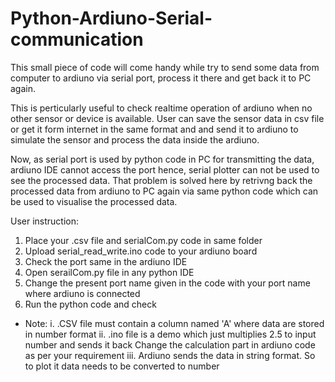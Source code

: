 # Python-Ardiuno-Serial-communication

This small piece of code will come handy while try to send some data from computer to ardiuno via serial port,
process it there and get back it to PC again.

This is perticularly useful to check realtime operation of ardiuno when no other sensor or device is available.
User can save the sensor data in csv file or get it form internet in the same format and and send it to ardiuno 
to simulate the sensor and process the data inside the ardiuno.

Now, as serial port is used by  python code in PC for transmitting the data, ardiuno IDE cannot access the
port hence, serial plotter can not be used to see the processed data. That problem is solved here by retrivng 
back the processed data from ardiuno to PC again via same python code which can be used to visualise the processed
data.

User instruction:

1. Place your .csv file and serialCom.py code in same folder
2. Upload serial_read_write.ino code to your ardiuno board
3. Check the port same in the ardiuno IDE
4. Open serailCom.py file in any python IDE
5. Change the present port name given in the code with your port name where ardiuno is connected
6. Run the python code and check 

* Note:
i. .CSV file must contain a column named 'A' where data are stored in number format
ii. .ino file is a demo  which just multiplies 2.5 to input number and sends it back
     Change the calculation part in ardiuno code as per your requirement
iii.  Ardiuno sends the data in string format. So to plot it data needs to be converted to number



